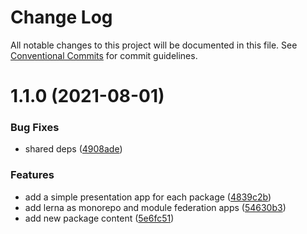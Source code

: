 # Change Log

All notable changes to this project will be documented in this file.
See [Conventional Commits](https://conventionalcommits.org) for commit guidelines.

# 1.1.0 (2021-08-01)


### Bug Fixes

* shared deps ([4908ade](https://github.com/EmanoelLopes/webpack-5-module-federation-example/commit/4908ade730619e9c4d2d77cd4817cdc3d988c27f))


### Features

* add a simple presentation app for each package ([4839c2b](https://github.com/EmanoelLopes/webpack-5-module-federation-example/commit/4839c2bb777e233a99ce8d9943cc1b8a54b0f80a))
* add lerna as monorepo and module federation apps ([54630b3](https://github.com/EmanoelLopes/webpack-5-module-federation-example/commit/54630b3462650eb51caf7793eddc3740102d515e))
* add new package content ([5e6fc51](https://github.com/EmanoelLopes/webpack-5-module-federation-example/commit/5e6fc51b9971b928a4ea14aab5bea6890ae76706))
